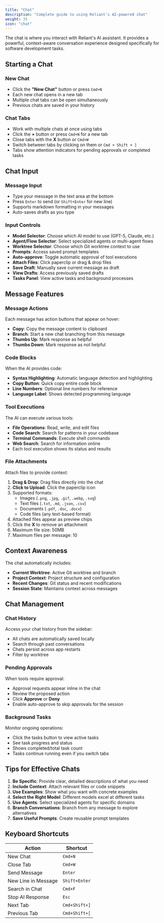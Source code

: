 ```yaml
---
title: "Chat"
description: "Complete guide to using Reliant's AI-powered chat"
weight: 35
icon: "chat"
---
```


The chat is where you interact with Reliant's AI assistant. It provides a powerful, context-aware conversation experience designed specifically for software development tasks.

## Starting a Chat

### New Chat
- Click the **"New Chat"** button or press `Cmd+N`
- Each new chat opens in a new tab
- Multiple chat tabs can be open simultaneously
- Previous chats are saved in your history

### Chat Tabs
- Work with multiple chats at once using tabs
- Click the **+** button or press `Cmd+N` for a new tab
- Close tabs with the **X** button or `Cmd+W`
- Switch between tabs by clicking on them or `Cmd + Shift + ]`
- Tabs show attention indicators for pending approvals or completed tasks

## Chat Input

### Message Input
- Type your message in the text area at the bottom
- Press `Enter` to send (or `Shift+Enter` for new line)
- Supports markdown formatting in your messages
- Auto-saves drafts as you type

### Input Controls
- **Model Selector**: Choose which AI model to use (GPT-5, Claude, etc.)
- **Agent/Flow Selector**: Select specialized agents or multi-agent flows
- **Worktree Selector**: Choose which Git worktree context to use
- **Prompts**: Access saved prompt templates
- **Auto-approve**: Toggle automatic approval of tool executions
- **Attach Files**: Click paperclip or drag & drop files
- **Save Draft**: Manually save current message as draft
- **View Drafts**: Access previously saved drafts
- **Tasks Panel**: View active tasks and background processes

## Message Features

### Message Actions

Each message has action buttons that appear on hover:

- **Copy**: Copy the message content to clipboard
- **Branch**: Start a new chat branching from this message
- **Thumbs Up**: Mark response as helpful
- **Thumbs Down**: Mark response as not helpful

### Code Blocks

When the AI provides code:
- **Syntax Highlighting**: Automatic language detection and highlighting
- **Copy Button**: Quick copy entire code block
- **Line Numbers**: Optional line numbers for reference
- **Language Label**: Shows detected programming language

### Tool Executions

The AI can execute various tools:
- **File Operations**: Read, write, and edit files
- **Code Search**: Search for patterns in your codebase
- **Terminal Commands**: Execute shell commands
- **Web Search**: Search for information online
- Each tool execution shows its status and results

### File Attachments

Attach files to provide context:
1. **Drag & Drop**: Drag files directly into the chat
2. **Click to Upload**: Click the paperclip icon
4. Supported formats:
   - Images (`.png`, `.jpg`, `.gif`, `.webp`, `.svg`)
   - Text files (`.txt`, `.md`, `.json`, `.csv`)
   - Documents (`.pdf`, `.doc`, `.docx`)
   - Code files (any text-based format)
5. Attached files appear as preview chips
6. Click the **X** to remove an attachment
7. Maximum file size: 50MB
8. Maximum files per message: 10

## Context Awareness

The chat automatically includes:
- **Current Worktree**: Active Git worktree and branch
- **Project Context**: Project structure and configuration
- **Recent Changes**: Git status and recent modifications
- **Session State**: Maintains context across messages

## Chat Management

### Chat History

Access your chat history from the sidebar:
- All chats are automatically saved locally
- Search through past conversations
- Chats persist across app restarts
- Filter by worktree

### Pending Approvals

When tools require approval:
- Approval requests appear inline in the chat
- Review the proposed action
- Click **Approve** or **Deny**
- Enable auto-approve to skip approvals for the session

### Background Tasks

Monitor ongoing operations:
- Click the tasks button to view active tasks
- See task progress and status
- Shows completed/total task count
- Tasks continue running even if you switch tabs

## Tips for Effective Chats

1. **Be Specific**: Provide clear, detailed descriptions of what you need
2. **Include Context**: Attach relevant files or code snippets
3. **Use Examples**: Show what you want with concrete examples
4. **Select the Right Model**: Different models excel at different tasks
5. **Use Agents**: Select specialized agents for specific domains
6. **Branch Conversations**: Branch from any message to explore alternatives
7. **Save Useful Prompts**: Create reusable prompt templates

## Keyboard Shortcuts

| Action | Shortcut |
|--------|----------|
| New Chat | `Cmd+N` |
| Close Tab | `Cmd+W` |
| Send Message | `Enter` |
| New Line in Message | `Shift+Enter` |
| Search in Chat | `Cmd+F` |
| Stop AI Response | `Esc` |
| Next Tab | `Cmd+Shift+]` |
| Previous Tab | `Cmd+Shift+[` |